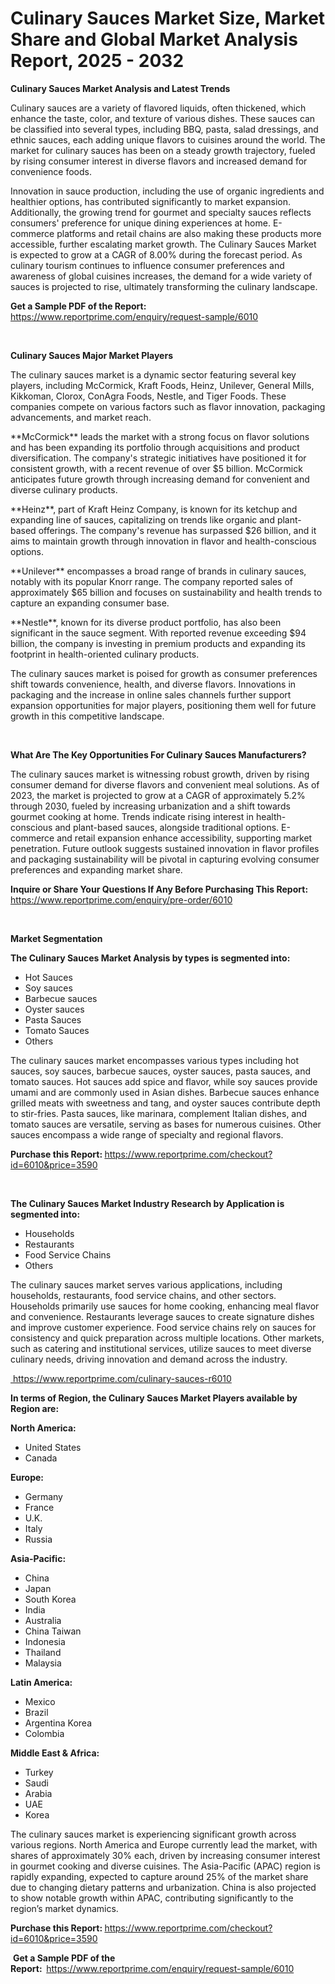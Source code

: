<p><h1>Culinary Sauces Market Size, Market Share and Global Market Analysis Report, 2025 - 2032</h1></p><p><strong>Culinary Sauces Market Analysis and Latest Trends</strong></p>
<p><p>Culinary sauces are a variety of flavored liquids, often thickened, which enhance the taste, color, and texture of various dishes. These sauces can be classified into several types, including BBQ, pasta, salad dressings, and ethnic sauces, each adding unique flavors to cuisines around the world. The market for culinary sauces has been on a steady growth trajectory, fueled by rising consumer interest in diverse flavors and increased demand for convenience foods. </p><p>Innovation in sauce production, including the use of organic ingredients and healthier options, has contributed significantly to market expansion. Additionally, the growing trend for gourmet and specialty sauces reflects consumers' preference for unique dining experiences at home. E-commerce platforms and retail chains are also making these products more accessible, further escalating market growth. The Culinary Sauces Market is expected to grow at a CAGR of 8.00% during the forecast period. As culinary tourism continues to influence consumer preferences and awareness of global cuisines increases, the demand for a wide variety of sauces is projected to rise, ultimately transforming the culinary landscape.</p></p>
<p><strong>Get a Sample PDF of the Report:&nbsp;</strong> <a href="https://www.reportprime.com/enquiry/request-sample/6010?utm_campaign=4437&utm_medium=2&utm_source=Github&utm_content=ia&utm_term=14052025&utm_id=culinary-sauces">https://www.reportprime.com/enquiry/request-sample/6010</a></p>
<p>&nbsp;</p>
<p><strong>Culinary Sauces Major Market Players</strong></p>
<p><p>The culinary sauces market is a dynamic sector featuring several key players, including McCormick, Kraft Foods, Heinz, Unilever, General Mills, Kikkoman, Clorox, ConAgra Foods, Nestle, and Tiger Foods. These companies compete on various factors such as flavor innovation, packaging advancements, and market reach.</p><p>**McCormick** leads the market with a strong focus on flavor solutions and has been expanding its portfolio through acquisitions and product diversification. The company's strategic initiatives have positioned it for consistent growth, with a recent revenue of over $5 billion. McCormick anticipates future growth through increasing demand for convenient and diverse culinary products.</p><p>**Heinz**, part of Kraft Heinz Company, is known for its ketchup and expanding line of sauces, capitalizing on trends like organic and plant-based offerings. The company's revenue has surpassed $26 billion, and it aims to maintain growth through innovation in flavor and health-conscious options.</p><p>**Unilever** encompasses a broad range of brands in culinary sauces, notably with its popular Knorr range. The company reported sales of approximately $65 billion and focuses on sustainability and health trends to capture an expanding consumer base.</p><p>**Nestle**, known for its diverse product portfolio, has also been significant in the sauce segment. With reported revenue exceeding $94 billion, the company is investing in premium products and expanding its footprint in health-oriented culinary products.</p><p>The culinary sauces market is poised for growth as consumer preferences shift towards convenience, health, and diverse flavors. Innovations in packaging and the increase in online sales channels further support expansion opportunities for major players, positioning them well for future growth in this competitive landscape.</p></p>
<p>&nbsp;</p>
<p><strong>What Are The Key Opportunities For Culinary Sauces Manufacturers?</strong></p>
<p><p>The culinary sauces market is witnessing robust growth, driven by rising consumer demand for diverse flavors and convenient meal solutions. As of 2023, the market is projected to grow at a CAGR of approximately 5.2% through 2030, fueled by increasing urbanization and a shift towards gourmet cooking at home. Trends indicate rising interest in health-conscious and plant-based sauces, alongside traditional options. E-commerce and retail expansion enhance accessibility, supporting market penetration. Future outlook suggests sustained innovation in flavor profiles and packaging sustainability will be pivotal in capturing evolving consumer preferences and expanding market share.</p></p>
<p><strong>Inquire or Share Your Questions If Any Before Purchasing This Report:</strong> <a href="https://www.reportprime.com/enquiry/pre-order/6010?utm_campaign=4437&utm_medium=2&utm_source=Github&utm_content=ia&utm_term=14052025&utm_id=culinary-sauces">https://www.reportprime.com/enquiry/pre-order/6010</a></p>
<p>&nbsp;</p>
<p><strong>Market Segmentation</strong></p>
<p><strong>The Culinary Sauces Market Analysis by types is segmented into:</strong></p>
<p><ul><li>Hot Sauces</li><li>Soy sauces</li><li>Barbecue sauces</li><li>Oyster sauces</li><li>Pasta Sauces</li><li>Tomato Sauces</li><li>Others</li></ul></p>
<p><p>The culinary sauces market encompasses various types including hot sauces, soy sauces, barbecue sauces, oyster sauces, pasta sauces, and tomato sauces. Hot sauces add spice and flavor, while soy sauces provide umami and are commonly used in Asian dishes. Barbecue sauces enhance grilled meats with sweetness and tang, and oyster sauces contribute depth to stir-fries. Pasta sauces, like marinara, complement Italian dishes, and tomato sauces are versatile, serving as bases for numerous cuisines. Other sauces encompass a wide range of specialty and regional flavors.</p></p>
<p><strong>Purchase this Report:&nbsp;</strong><a href="https://www.reportprime.com/checkout?id=6010&price=3590&utm_campaign=4437&utm_medium=2&utm_source=Github&utm_content=ia&utm_term=14052025&utm_id=culinary-sauces">https://www.reportprime.com/checkout?id=6010&price=3590</a></p>
<p>&nbsp;</p>
<p><strong>The Culinary Sauces Market Industry Research by Application is segmented into:</strong></p>
<p><ul><li>Households</li><li>Restaurants</li><li>Food Service Chains</li><li>Others</li></ul></p>
<p><p>The culinary sauces market serves various applications, including households, restaurants, food service chains, and other sectors. Households primarily use sauces for home cooking, enhancing meal flavor and convenience. Restaurants leverage sauces to create signature dishes and improve customer experience. Food service chains rely on sauces for consistency and quick preparation across multiple locations. Other markets, such as catering and institutional services, utilize sauces to meet diverse culinary needs, driving innovation and demand across the industry.</p></p>
<p><a href="https://www.reportprime.com/culinary-sauces-r6010?utm_campaign=4437&utm_medium=2&utm_source=Github&utm_content=ia&utm_term=14052025&utm_id=culinary-sauces">&nbsp;https://www.reportprime.com/culinary-sauces-r6010</a></p>
<p><strong>In terms of Region, the Culinary Sauces Market Players available by Region are:</strong></p>
<p>
    <p> <strong> North America: </strong>
        <ul>
            <li>United States</li>
            <li>Canada</li>
        </ul>
        </p> 
    <p> <strong> Europe: </strong>
        <ul>
            <li>Germany</li>
            <li>France</li>
            <li>U.K.</li>
            <li>Italy</li>
            <li>Russia</li>
        </ul>
        </p> 
    <p> <strong> Asia-Pacific: </strong>
        <ul>
            <li>China</li>
            <li>Japan</li>
            <li>South Korea</li>
            <li>India</li>
            <li>Australia</li>
            <li>China Taiwan</li>
            <li>Indonesia</li>
            <li>Thailand</li>
            <li>Malaysia</li>
        </ul>
        </p> 
    <p> <strong> Latin America: </strong>
        <ul>
            <li>Mexico</li>
            <li>Brazil</li>
            <li>Argentina Korea</li>
            <li>Colombia</li>
        </ul>
        </p> 
    <p> <strong> Middle East & Africa: </strong>
        <ul>
            <li>Turkey</li>
            <li>Saudi</li>
            <li>Arabia</li>
            <li>UAE</li>
            <li>Korea</li>
        </ul>
    </p>
    </p>
<p><p>The culinary sauces market is experiencing significant growth across various regions. North America and Europe currently lead the market, with shares of approximately 30% each, driven by increasing consumer interest in gourmet cooking and diverse cuisines. The Asia-Pacific (APAC) region is rapidly expanding, expected to capture around 25% of the market share due to changing dietary patterns and urbanization. China is also projected to show notable growth within APAC, contributing significantly to the region’s market dynamics.</p></p>
<p><strong>Purchase this Report: </strong><a href="https://www.reportprime.com/checkout?id=6010&price=3590&utm_campaign=4437&utm_medium=2&utm_source=Github&utm_content=ia&utm_term=14052025&utm_id=culinary-sauces">https://www.reportprime.com/checkout?id=6010&price=3590</a></p>
<p>&nbsp;<strong>Get a Sample PDF of the Report:&nbsp;&nbsp;</strong><a href="https://www.reportprime.com/enquiry/request-sample/6010?utm_campaign=4437&utm_medium=2&utm_source=Github&utm_content=ia&utm_term=14052025&utm_id=culinary-sauces">https://www.reportprime.com/enquiry/request-sample/6010</a></p>
<p><strong></strong></p>
<p><p></p><p></p><p></p></p>